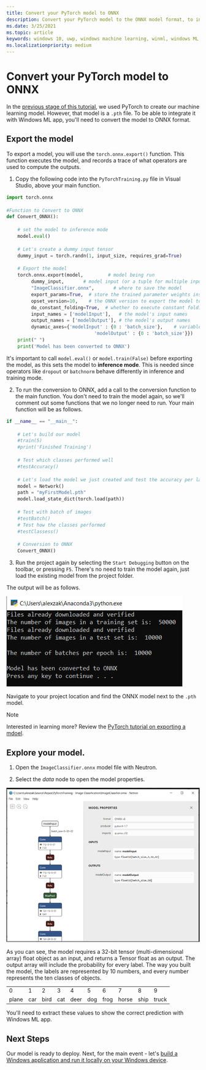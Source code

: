 ```yaml
---
title: Convert your PyTorch model to ONNX
description: Convert your PyTorch model to the ONNX model format, to integrate with a Windows ML app
ms.date: 3/25/2021
ms.topic: article
keywords: windows 10, uwp, windows machine learning, winml, windows ML, tutorials, pytorch
ms.localizationpriority: medium
---
```


# Convert your PyTorch model to ONNX 

In the [previous stage of this tutorial](pytorch-train-model.md), we used PyTorch to create our machine learning model. However, that model is a `.pth` file. To be able to integrate it with Windows ML app, you'll need to convert the model to ONNX format. 

## Export the model

To export a model, you will use the `torch.onnx.export()` function. This function executes the model, and records a trace of what operators are used to compute the outputs.  

1. Copy the following code into the `PyTorchTraining.py` file in Visual Studio, above your main function.

```py
import torch.onnx 

#Function to Convert to ONNX 
def Convert_ONNX(): 

    # set the model to inference mode 
    model.eval() 

    # Let's create a dummy input tensor  
    dummy_input = torch.randn(1, input_size, requires_grad=True)  

    # Export the model   
    torch.onnx.export(model,         # model being run 
         dummy_input,       # model input (or a tuple for multiple inputs) 
         "ImageClassifier.onnx",       # where to save the model  
         export_params=True,  # store the trained parameter weights inside the model file 
         opset_version=10,    # the ONNX version to export the model to 
         do_constant_folding=True,  # whether to execute constant folding for optimization 
         input_names = ['modelInput'],   # the model's input names 
         output_names = ['modelOutput'], # the model's output names 
         dynamic_axes={'modelInput' : {0 : 'batch_size'},    # variable length axes 
                                'modelOutput' : {0 : 'batch_size'}}) 
    print(" ") 
    print('Model has been converted to ONNX') 
```

It's important to call `model.eval()` or `model.train(False)` before exporting the model, as this sets the model to **inference mode**. This is needed since operators like `dropout` or `batchnorm` behave differently in inference and training mode. 


2. To run the conversion to ONNX, add a call to the conversion function to the main function. You don't need to train the model again, so we'll comment out some functions that we no longer need to run. Your main function will be as follows.


```py
if __name__ == "__main__": 

    # Let's build our model 
    #train(5) 
    #print('Finished Training') 

    # Test which classes performed well 
    #testAccuracy() 

    # Let's load the model we just created and test the accuracy per label 
    model = Network() 
    path = "myFirstModel.pth" 
    model.load_state_dict(torch.load(path)) 

    # Test with batch of images 
    #testBatch() 
    # Test how the classes performed 
    #testClassess() 
 
    # Conversion to ONNX 
    Convert_ONNX() 
```

3. Run the project again by selecting the `Start Debugging` button on the toolbar, or pressing `F5`. There's no need to train the model again, just load the existing model from the project folder.  

The output will be as follows.

![ONNX conversion process](../../images/tutorials/pytorch/ONNX-conversion.png)

Navigate to your project location and find the ONNX model next to the `.pth` model. 

> [!NOTE]
> Interested in learning more? Review the [PyTorch tutorial on exporting a mdoel](https://pytorch.org/tutorials/advanced/super_resolution_with_onnxruntime.html). 

## Explore your model. 

1. Open the `ImageClassifier.onnx` model file with Neutron. 

2. Select the *data* node to open the model properties. 

![ONNX model properties](../../images/tutorials/pytorch/onnx-properties.png)

As you can see, the model requires a 32-bit tensor (multi-dimensional array) float object as an input, and returns a Tensor float as an output. The output array will include the probability for every label. The way you built the model, the labels are represented by 10 numbers, and every number represents the ten classes of objects. 

| | | | | | | | | | |
| -- | -- | -- | -- | -- | -- | -- | -- | -- | -- |
| 0 | 1 | 2 | 3 | 4 | 5 | 6 | 7 | 8 | 9 |
| plane | car | bird | cat | deer | dog | frog | horse | ship | truck |

You'll need to extract these values to show the correct prediction with Windows ML app.

## Next Steps

Our model is ready to deploy. Next, for the main event - let's [build a Windows application and run it locally on your Windows device](pytorch-deploy-model.md).